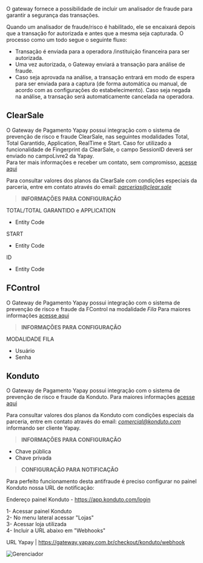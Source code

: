 O gateway fornece a possibilidade de incluir um analisador de fraude para garantir a segurança das transações.

Quando um analisador de fraude/risco é habilitado, ele se encaixará depois que a transação for autorizada e antes que a mesma seja capturada. O processo como um todo segue o seguinte fluxo:

* Transação é enviada para a operadora /instituição financeira para ser autorizada.
* Uma vez autorizada, o Gateway enviará a transação para análise de fraude.
* Caso seja aprovada na análise, a transação entrará em modo de espera para ser enviada para a captura (de forma automática ou manual, de acordo com as configurações do estabelecimento). Caso seja negada na análise, a transação será automaticamente cancelada na operadora.

## ClearSale

O Gateway de Pagamento Yapay possui integração com o sistema de prevenção de risco e fraude ClearSale, nas seguintes modalidades Total, Total Garantido, Application, RealTime e Start. Caso for utilizado a funcionalidade de Fingerprint da ClearSale, o campo SessionID deverá ser enviado no campoLivre2 da Yapay. 
<br>Para ter mais informações e receber um contato, sem compromisso, [acesse aqui](https://lp.br.clear.sale/yapay)

Para consultar valores dos planos da ClearSale com condições especiais da parceria, entre em contato através do email: *parcerias@clear.sale*

> **INFORMAÇÕES PARA CONFIGURAÇÃO**

<span class="clearsale">TOTAL/TOTAL GARANTIDO e APPLICATION</span>

* Entity Code

<span class="clearsale">START</span>

* Entity Code

<span class="clearsale">ID</span>

* Entity Code

## FControl

O Gateway de Pagamento Yapay possui integração com o sistema de prevenção de risco e fraude da FControl na modalidade *Fila*
Para maiores informações [acesse aqui](https://www.fcontrol.com.br/Integracao/Filas)

> **INFORMAÇÕES PARA CONFIGURAÇÃO**

<span class="clearsale">MODALIDADE FILA</span>

* Usuário
* Senha

## Konduto

O Gateway de Pagamento Yapay possui integração com o sistema de prevenção de risco e fraude da Konduto.
Para maiores informações [acesse aqui](https://www.konduto.com/pt)

Para consultar valores dos planos da Konduto com condições especiais da parceria, entre em contato através do email: *comercial@konduto.com* informando ser cliente Yapay.

> **INFORMAÇÕES PARA CONFIGURAÇÃO**

* Chave pública
* Chave privada

> **CONFIGURAÇÃO PARA NOTIFICAÇÃO**

Para perfeito funcionamento desta antifraude é preciso configurar no painel Konduto nossa URL de notificação:

Endereço painel Konduto - https://app.konduto.com/login

1- Acessar painel Konduto
<br>2- No menu lateral acessar "Lojas"
<br>3- Acessar loja utilizada
<br>4- Incluir a URL abaixo em "Webhooks"

URL Yapay | https://gateway.yapay.com.br/checkout/konduto/webhook

![Gerenciador](/images/konduto.png "Gerenciador Konduto")


<!-- *## E Rede

Antifraude disponibilizado para clientes que possuem contratação com a adquirente Rede, na tecnologia E Rede.
O modelo de análise é síncrono e realizado junto a etapa de autorização da transação, sendo assim, se o retorno da antifraude for de aprovação o pedido seguirá com seu fluxo normalmente. Se não, será atualizado para Recusado pela antifraude (status 17)

Para utilização solicite a ativação do produto junto a Rede e suporte do Gateway Yapay-- >

